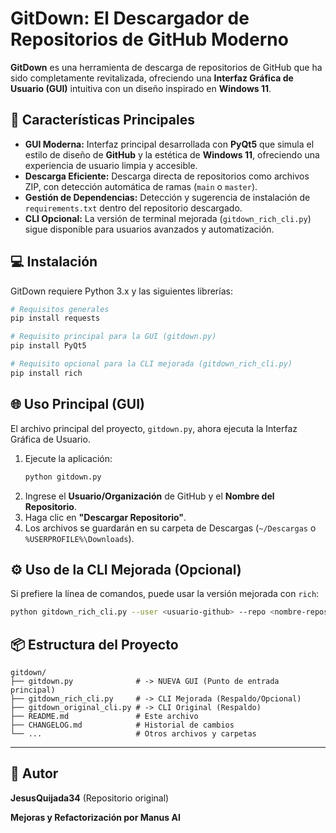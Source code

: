 # GitDown: El Descargador de Repositorios de GitHub Moderno

**GitDown** es una herramienta de descarga de repositorios de GitHub que ha sido completamente revitalizada, ofreciendo una **Interfaz Gráfica de Usuario (GUI)** intuitiva con un diseño inspirado en **Windows 11**.

## 🚀 Características Principales

*   **GUI Moderna:** Interfaz principal desarrollada con **PyQt5** que simula el estilo de diseño de **GitHub** y la estética de **Windows 11**, ofreciendo una experiencia de usuario limpia y accesible.
*   **Descarga Eficiente:** Descarga directa de repositorios como archivos ZIP, con detección automática de ramas (`main` o `master`).
*   **Gestión de Dependencias:** Detección y sugerencia de instalación de `requirements.txt` dentro del repositorio descargado.
*   **CLI Opcional:** La versión de terminal mejorada (`gitdown_rich_cli.py`) sigue disponible para usuarios avanzados y automatización.

## 💻 Instalación

GitDown requiere Python 3.x y las siguientes librerías:

```bash
# Requisitos generales
pip install requests

# Requisito principal para la GUI (gitdown.py)
pip install PyQt5

# Requisito opcional para la CLI mejorada (gitdown_rich_cli.py)
pip install rich
```

## 🌐 Uso Principal (GUI)

El archivo principal del proyecto, `gitdown.py`, ahora ejecuta la Interfaz Gráfica de Usuario.

1.  Ejecute la aplicación:
    ```bash
    python gitdown.py
    ```
2.  Ingrese el **Usuario/Organización** de GitHub y el **Nombre del Repositorio**.
3.  Haga clic en **"Descargar Repositorio"**.
4.  Los archivos se guardarán en su carpeta de Descargas (`~/Descargas` o `%USERPROFILE%\Downloads`).

## ⚙️ Uso de la CLI Mejorada (Opcional)

Si prefiere la línea de comandos, puede usar la versión mejorada con `rich`:

```bash
python gitdown_rich_cli.py --user <usuario-github> --repo <nombre-repositorio>
```

## 📦 Estructura del Proyecto

```
gitdown/
├── gitdown.py              # -> NUEVA GUI (Punto de entrada principal)
├── gitdown_rich_cli.py     # -> CLI Mejorada (Respaldo/Opcional)
├── gitdown_original_cli.py # -> CLI Original (Respaldo)
├── README.md               # Este archivo
├── CHANGELOG.md            # Historial de cambios
└── ...                     # Otros archivos y carpetas
```

---

## 👤 Autor

**JesusQuijada34** (Repositorio original)

**Mejoras y Refactorización por Manus AI**

